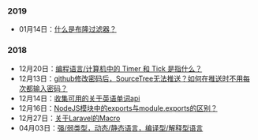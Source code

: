 ### 2019
- 01月14日：[什么是布隆过滤器？](./2019/01-14/)


### 2018
- 12月20日：[编程语言/计算机中的 Timer 和 Tick 是指什么？](./2018/12-20.md)
- 12月13日：[github修改密码后，SourceTree无法推送？如何在推送时不用每次都输入密码？](./2018/12-13.md)
- 12月14日：[收集可用的关于英语单词api](./2018/12-14.md)
- 12月16日：[NodeJS模块中的exports与module.exports的区别？](./2018/12-16.md)
- 12月27日：[关于Laravel的Macro](./2018/12-16.md)
- 04月03日：[强/弱类型，动态/静态语言，编译型/解释型语言](./2018/04-03/)


